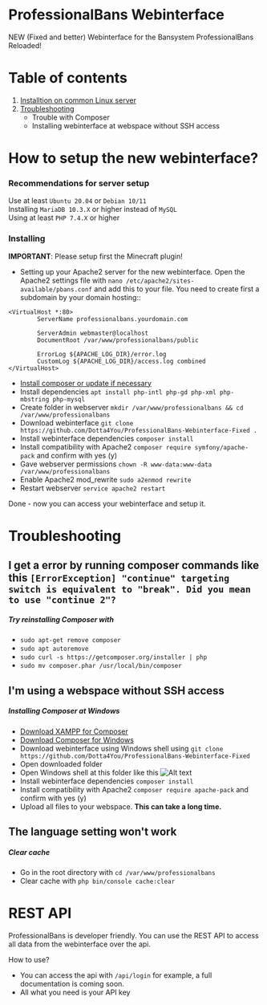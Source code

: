# ProfessionalBans Webinterface
NEW (Fixed and better) Webinterface for the Bansystem ProfessionalBans Reloaded!

# Table of contents

1. [Installtion on common Linux server](#Installing)
2. [Troubleshooting](#Troubleshooting)
    - Trouble with Composer
    - Installing webinterface at webspace without SSH access

# How to setup the new webinterface?

### Recommendations for server setup

Use at least ``Ubuntu 20.04`` or ``Debian 10/11``<br>
Installing ``MariaDB 10.3.X`` or higher instead of ``MySQL``<br>
Using at least ``PHP 7.4.X`` or higher

### Installing

**IMPORTANT**: Please setup first the Minecraft plugin!

-  Setting up your Apache2 server for the new webinterface. Open the Apache2 settings file with `nano /etc/apache2/sites-available/pbans.conf` and add this to your file. You need to create first a subdomain by your domain hosting::

```
<VirtualHost *:80>
        ServerName professionalbans.yourdomain.com

        ServerAdmin webmaster@localhost
        DocumentRoot /var/www/professionalbans/public 

        ErrorLog ${APACHE_LOG_DIR}/error.log
        CustomLog ${APACHE_LOG_DIR}/access.log combined
</VirtualHost>
```
- [Install composer or update if necessary](https://getcomposer.org/download/)
- Install dependencies `apt install php-intl php-gd php-xml php-mbstring php-mysql`
- Create folder in webserver `mkdir /var/www/professionalbans && cd /var/www/professionalbans`
- Download webinterface `git clone https://github.com/Dotta4You/ProfessionalBans-Webinterface-Fixed .`
- Install webinterface dependencies `composer install`
- Install compatibility with Apache2 `composer require symfony/apache-pack` and confirm with yes (y)
- Gave webserver permissions ``chown -R www-data:www-data /var/www/professionalbans``
- Enable Apache2 mod_rewrite ``sudo a2enmod rewrite``
- Restart webserver `service apache2 restart`

Done - now you can access your webinterface and setup it.

# Troubleshooting

## I get a error by running composer commands like this ``[ErrorException] "continue" targeting switch is equivalent to "break". Did you mean to use "continue 2"?``
##### Try reinstalling Composer with
- ``sudo apt-get remove composer`` 
- ``sudo apt autoremove`` 
- ``sudo curl -s https://getcomposer.org/installer | php`` 
- ``sudo mv composer.phar /usr/local/bin/composer`` 

## I'm using a webspace without SSH access
##### Installing Composer at Windows
- [Download XAMPP for Composer](https://www.apachefriends.org/de/index.html)
- [Download Composer for Windows](https://getcomposer.org/Composer-Setup.exe)
- Download webinterface using Windows shell using ``git clone https://github.com/Dotta4You/ProfessionalBans-Webinterface-Fixed``
- Open downloaded folder
- Open Windows shell at this folder like this ![Alt text](https://i.imgur.com/Hn4aB1i.png?raw=true "Optional Title")
- Install webinterface dependencies `composer install`
- Install compatibility with Apache2 `composer require apache-pack` and confirm with yes (y)
- Upload all files to your webspace. **This can take a long time.**

## The language setting won't work
##### Clear cache

- Go in the root directory with ``cd /var/www/professionalbans``
- Clear cache with ``php bin/console cache:clear``

# REST API

ProfessionalBans is developer friendly. You can use the REST API to access all data from the webinterface over the api.

How to use?

- You can access the api with `/api/login` for example, a full documentation is coming soon.
- All what you need is your API key
